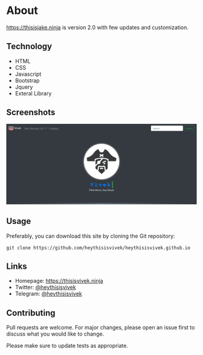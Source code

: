 # About
https://thisisjake.ninja is version 2.0 with few updates and customization.

## Technology

* HTML
* CSS
* Javascript
* Bootstrap
* Jquery
* Exteral Library

Screenshots
----

![Screenshot](img/wallpaper.png)

## Usage
Preferably, you can download this site by cloning the Git repository:
```
git clone https://github.com/heythisisvivek/heythisisvivek.github.io
```

Links
----

* Homepage: https://thisisvivek.ninja
* Twitter: [@heythisisvivek](https://twitter.com/heythisisvivek)
* Telegram: [@heythisisvivek](t.me/heythisisvivek)

## Contributing
Pull requests are welcome. For major changes, please open an issue first to discuss what you would like to change.

Please make sure to update tests as appropriate.